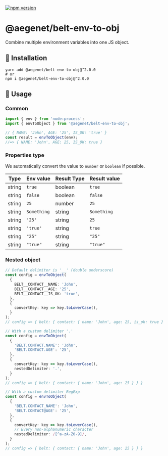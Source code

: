 [![npm version](https://img.shields.io/npm/v/@aegenet/belt-env-to-obj.svg)](https://www.npmjs.com/package/@aegenet/belt-env-to-obj)
<br>

# @aegenet/belt-env-to-obj

Combine multiple environment variables into one JS object.

## 💾 Installation

```shell
yarn add @aegenet/belt-env-to-obj@^2.0.0
# or
npm i @aegenet/belt-env-to-obj@^2.0.0
```

## 📝 Usage

### Common

```typescript
import { env } from 'node:process';
import { envToObject } from '@aegenet/belt-env-to-obj';

// { NAME: 'John', AGE: '25', IS_OK: 'true' }
const result = envToObject(env);
//=> { NAME: 'John', AGE: 25, IS_OK: true }
```

### Properties type

We automatically convert the value to `number` or `boolean` if possible.

| Type | Env value | Result Type | Result value |
| --- | --- | --- | --- |
| string | `true` | boolean | `true` |
| string | `false` | boolean | `false` |
| string | `25` | number | `25` |
| string | `Something` | string | `Something` |
| string | `'25'` | string | `25` |
| string | `'true'` | string | `true` |
| string | `"25"` | string | `"25"` |
| string | `"true"` | string | `"true"` |


### Nested object

```ts
// Default delimiter is '__' (double underscore)
const config = envToObject(
  {
    BELT__CONTACT__NAME: 'John',
    BELT__CONTACT__AGE: '25',
    BELT__CONTACT__IS_OK: 'true',
  },
  {
    convertKey: key => key.toLowerCase(),
  }
);
// config => { belt: { contact: { name: 'John', age: 25, is_ok: true } } }
```

```ts
// With a custom delimiter '.'
const config = envToObject(
  {
    'BELT.CONTACT.NAME': 'John',
    'BELT.CONTACT.AGE': '25',
  },
  {
    convertKey: key => key.toLowerCase(),
    nestedDelimiter: '.',
  }
);
// config => { belt: { contact: { name: 'John', age: 25 } } }
```

```ts
// With a custom delimiter RegExp
const config = envToObject(
  {
    'BELT.CONTACT_NAME': 'John',
    'BELT.CONTACT@AGE': '25',
  },
  {
    convertKey: key => key.toLowerCase(),
    // Every non-alphanumeric character
    nestedDelimiter: /[^a-zA-Z0-9]/,
  }
);
// config => { belt: { contact: { name: 'John', age: 25 } } }
```
